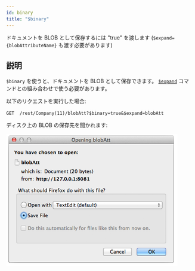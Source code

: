 ```yaml
---
id: binary
title: "$binary"
---
```


ドキュメントを BLOB として保存するには "true" を渡します (`$expand={blobAttributeName}` も渡す必要があります)

## 説明

`$binary` を使うと、ドキュメントを BLOB として保存できます。  [`$expand`]($expand.md) コマンドとの組み合わせで使う必要があります。

以下のリクエストを実行した場合:

```
GET  /rest/Company(11)/blobAtt?$binary=true&$expand=blobAtt
```

ディスク上の BLOB の保存先を聞かれます:

![](../assets/en/REST/binary.png)
